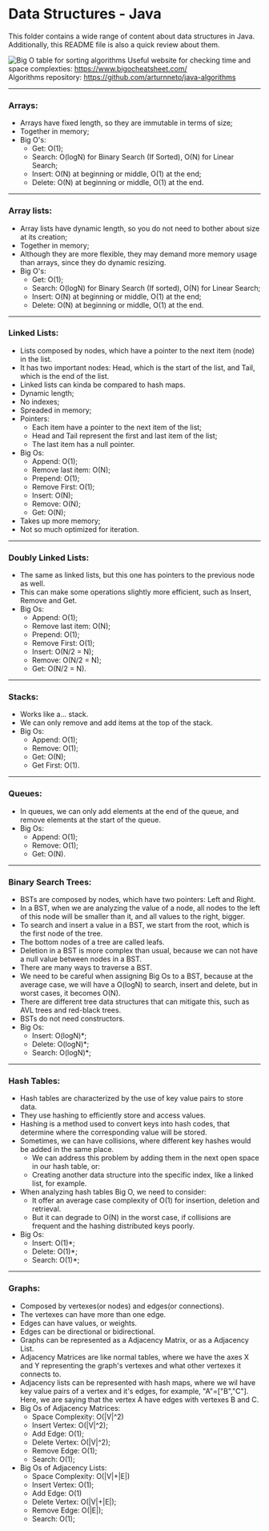 # Data Structures - Java

This folder contains a wide range of content about data structures in Java. Additionally, this README file is also a quick review about them.

![Big O table for sorting algorithms](https://paulonteri.com/dsa/assets/images/Common_Data_Structure_Operations-9cfc3652a9e02d4b146845ad8f24f365.png)
Useful website for checking time and space complexties: https://www.bigocheatsheet.com/  
Algorithms repository: https://github.com/arturnneto/java-algorithms

---

### Arrays:
- Arrays have fixed length, so they are immutable in terms of size;
- Together in memory;
- Big O's:
  - Get: O(1);
  - Search: O(logN) for Binary Search (If Sorted), O(N) for Linear Search;
  - Insert: O(N) at beginning or middle, O(1) at the end;
  - Delete: O(N) at beginning or middle, O(1) at the end.

---

### Array lists:
- Array lists have dynamic length, so you do not need to bother about size at its creation;
- Together in memory;
- Although they are more flexible, they may demand more memory usage than arrays, since they do dynamic resizing.
- Big O's:
  - Get: O(1);
  - Search: O(logN) for Binary Search (If sorted), O(N) for Linear Search;
  - Insert: O(N) at beginning or middle, O(1) at the end;
  - Delete: O(N) at beginning or middle, O(1) at the end.


---

### Linked Lists:
- Lists composed by nodes, which have a pointer to the next item (node) in the list.
- It has two important nodes: Head, which is the start of the list, and Tail, which is the end of the list.
- Linked lists can kinda be compared to hash maps.
- Dynamic length;
- No indexes;
- Spreaded in memory;
- Pointers:
  - Each item have a pointer to the next item of the list;
  - Head and Tail represent the first and last item of the list;
  - The last item has a null pointer.
- Big Os:
  - Append: O(1);
  - Remove last item: O(N);
  - Prepend: O(1);
  - Remove First: O(1);
  - Insert: O(N);
  - Remove: O(N);
  - Get: O(N);
- Takes up more memory;
- Not so much optimized for iteration.

---

### Doubly Linked Lists:
- The same as linked lists, but this one has pointers to the previous node as well.
- This can make some operations slightly more efficient, such as Insert, Remove and Get.
- Big Os:
  - Append: O(1);
  - Remove last item: O(N);
  - Prepend: O(1);
  - Remove First: O(1);
  - Insert: O(N/2 = N);
  - Remove: O(N/2 = N);
  - Get: O(N/2 = N).

---

### Stacks:
- Works like a... stack.
- We can only remove and add items at the top of the stack.
- Big Os:
  - Append: O(1);
  - Remove: O(1);
  - Get: O(N);
  - Get First: O(1).
  
---

### Queues:
- In queues, we can only add elements at the end of the queue, and remove elements at the start of the queue.
- Big Os:
  - Append: O(1);
  - Remove: O(1);
  - Get: O(N).

---

### Binary Search Trees:
- BSTs are composed by nodes, which have two pointers: Left and Right.
- In a BST, when we are analyzing the value of a node, all nodes to the left of this node will be smaller than it, and
all values to the right, bigger.
- To search and insert a value in a BST, we start from the root, which is the first node of the tree.
- The bottom nodes of a tree are called leafs.
- Deletion in a BST is more complex than usual, because we can not have a null value between nodes in a BST.
- There are many ways to traverse a BST.
- We need to be careful when assigning Big Os to a BST, because at the average case, we will have a O(logN) to search, insert
and delete, but in worst cases, it becomes O(N).
- There are different tree data structures that can mitigate this, such as AVL trees and red-black trees.
- BSTs do not need constructors. 
- Big Os:
  - Insert: O(logN)*;
  - Delete: O(logN)*;
  - Search: O(logN)*;

---

### Hash Tables:
- Hash tables are characterized by the use of key value pairs to store data.
- They use hashing to efficiently store and access values.
- Hashing is a method used to convert keys into hash codes, that determine where the corresponding value will be stored.
- Sometimes, we can have collisions, where different key hashes would be added in the same place.
  - We can address this problem by adding them in the next open space in our hash table, or:
  - Creating another data structure into the specific index, like a linked list, for example.
- When analyzing hash tables Big O, we need to consider:
  - It offer an average case complexity of O(1) for insertion, deletion and retrieval.
  - But it can degrade to O(N) in the worst case, if collisions are frequent and the hashing distributed keys poorly.
- Big Os:
  - Insert: O(1)*;
  - Delete: O(1)*;
  - Search: O(1)*;

---

### Graphs:
- Composed by vertexes(or nodes) and edges(or connections).
- The vertexes can have more than one edge.
- Edges can have values, or weights.
- Edges can be directional or bidirectional.
- Graphs can be represented as a Adjacency Matrix, or as a Adjacency List.
- Adjacency Matrices are like normal tables, where we have the axes X and Y representing the graph's vertexes and what other
vertexes it connects to.
- Adjacency lists can be represented with hash maps, where we wil have key value pairs of a vertex and it's edges, for example,
"A"=["B","C"]. Here, we are saying that the vertex A have edges with vertexes B and C.
- Big Os of Adjacency Matrices:
  - Space Complexity: O(|V|^2)
  - Insert Vertex: O(|V|^2);
  - Add Edge: O(1);
  - Delete Vertex: O(|V|^2);
  - Remove Edge: O(1);
  - Search: O(1);
- Big Os of Adjacency Lists:
  - Space Complexity: O(|V|+|E|)
  - Insert Vertex: O(1);
  - Add Edge: O(1)
  - Delete Vertex: O(|V|+|E|);
  - Remove Edge: O(|E|);
  - Search: O(1);
